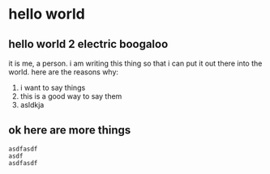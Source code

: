 # hello world
## hello world 2 electric boogaloo

it is me, a person. i am writing this thing so that i can put it out there into
the world. here are the reasons why:

1. i want to say things
1. this is a good way to say them
1. asldkja

## ok here are more things

```
asdfasdf
asdf
asdfasdf
```
